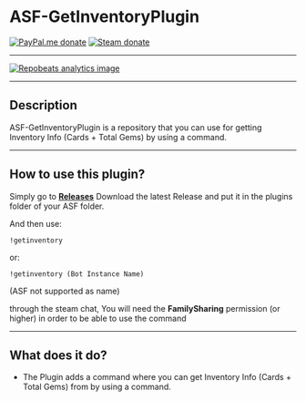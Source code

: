 # ASF-GetInventoryPlugin

[![PayPal.me donate](https://img.shields.io/badge/PayPal.me-donate-00457c.svg?logo=paypal)](paypal.me/YaniekVanDerBurgt)
[![Steam donate](https://img.shields.io/badge/Steam-donate-000000.svg?logo=steam)](https://steamcommunity.com/tradeoffer/new/?partner=299031182&token=8YYaA6tT)

---

[![Repobeats analytics image](https://repobeats.axiom.co/api/embed/4aa3ac833c7593826ac47ccfdc49c46ae27abb3d.svg "Repobeats analytics image")](https://github.com/yasathedog123/ASF-GetInventoryPlugin/pulse)

---

## Description

ASF-GetInventoryPlugin is a repository that you can use for getting Inventory Info (Cards + Total Gems) by using a command.

---

## How to use this plugin?

Simply go to **[Releases](https://github.com/yasathedog123/ASF-GetInventoryPlugin/releases)** Download the latest Release and put it in the plugins folder of your ASF folder.

And then use:

```
!getinventory
```

or:

```
!getinventory (Bot Instance Name)
```
(ASF not supported as name)

through the steam chat, You will need the **FamilySharing** permission (or higher) in order to be able to use the command

---

## What does it do?

- The Plugin adds a command where you can get Inventory Info (Cards + Total Gems) from by using a command.

